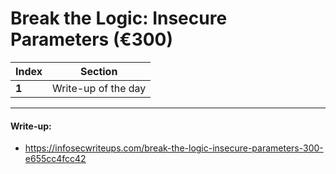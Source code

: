 # Break the Logic: Insecure Parameters (€300)

Index | Section
--- | ---
**1** | Write-up of the day

___


#### Write-up: 

* https://infosecwriteups.com/break-the-logic-insecure-parameters-300-e655cc4fcc42
